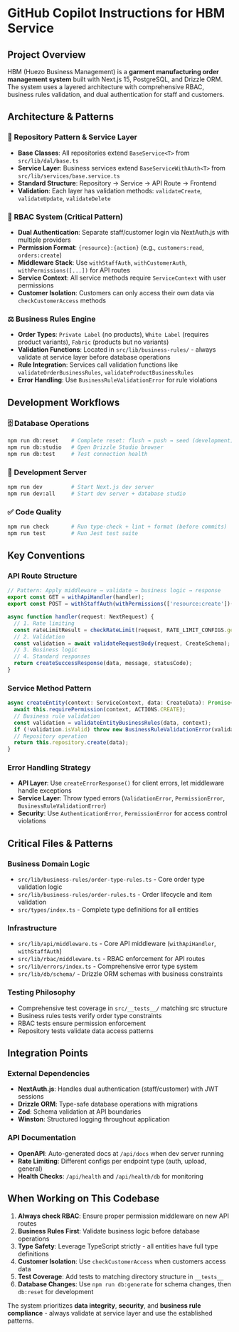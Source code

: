 # GitHub Copilot Instructions for HBM Service

## Project Overview

HBM (Huezo Business Management) is a **garment manufacturing order management system** built with Next.js 15, PostgreSQL, and Drizzle ORM. The system uses a layered architecture with comprehensive RBAC, business rules validation, and dual authentication for staff and customers.

## Architecture & Patterns

### 📁 Repository Pattern & Service Layer

- **Base Classes**: All repositories extend `BaseService<T>` from `src/lib/dal/base.ts`
- **Service Layer**: Business services extend `BaseServiceWithAuth<T>` from `src/lib/services/base.service.ts`
- **Standard Structure**: Repository → Service → API Route → Frontend
- **Validation**: Each layer has validation methods: `validateCreate`, `validateUpdate`, `validateDelete`

### 🔐 RBAC System (Critical Pattern)

- **Dual Authentication**: Separate staff/customer login via NextAuth.js with multiple providers
- **Permission Format**: `{resource}:{action}` (e.g., `customers:read`, `orders:create`)
- **Middleware Stack**: Use `withStaffAuth`, `withCustomerAuth`, `withPermissions([...])` for API routes
- **Service Context**: All service methods require `ServiceContext` with user permissions
- **Customer Isolation**: Customers can only access their own data via `checkCustomerAccess` methods

### ⚖️ Business Rules Engine

- **Order Types**: `Private Label` (no products), `White Label` (requires product variants), `Fabric` (products but no variants)
- **Validation Functions**: Located in `src/lib/business-rules/` - always validate at service layer before database operations
- **Rule Integration**: Services call validation functions like `validateOrderBusinessRules`, `validateProductBusinessRules`
- **Error Handling**: Use `BusinessRuleValidationError` for rule violations

## Development Workflows

### 🗄️ Database Operations

```bash
npm run db:reset    # Complete reset: flush → push → seed (development)
npm run db:studio   # Open Drizzle Studio browser
npm run db:test     # Test connection health
```

### 🚀 Development Server

```bash
npm run dev         # Start Next.js dev server
npm run dev:all     # Start dev server + database studio
```

### ✅ Code Quality

```bash
npm run check       # Run type-check + lint + format (before commits)
npm run test        # Run Jest test suite
```

## Key Conventions

### API Route Structure

```typescript
// Pattern: Apply middleware → validate → business logic → response
export const GET = withApiHandler(handler);
export const POST = withStaffAuth(withPermissions(['resource:create'])(handler));

async function handler(request: NextRequest) {
  // 1. Rate limiting
  const rateLimitResult = checkRateLimit(request, RATE_LIMIT_CONFIGS.general);
  // 2. Validation
  const validation = await validateRequestBody(request, CreateSchema);
  // 3. Business logic
  // 4. Standard responses
  return createSuccessResponse(data, message, statusCode);
}
```

### Service Method Pattern

```typescript
async createEntity(context: ServiceContext, data: CreateData): Promise<Entity> {
  await this.requirePermission(context, ACTIONS.CREATE);
  // Business rule validation
  const validation = validateEntityBusinessRules(data, context);
  if (!validation.isValid) throw new BusinessRuleValidationError(validation.errors);
  // Repository operation
  return this.repository.create(data);
}
```

### Error Handling Strategy

- **API Layer**: Use `createErrorResponse()` for client errors, let middleware handle exceptions
- **Service Layer**: Throw typed errors (`ValidationError`, `PermissionError`, `BusinessRuleValidationError`)
- **Security**: Use `AuthenticationError`, `PermissionError` for access control violations

## Critical Files & Patterns

### Business Domain Logic

- `src/lib/business-rules/order-type-rules.ts` - Core order type validation logic
- `src/lib/business-rules/order-rules.ts` - Order lifecycle and item validation
- `src/types/index.ts` - Complete type definitions for all entities

### Infrastructure

- `src/lib/api/middleware.ts` - Core API middleware (`withApiHandler`, `withStaffAuth`)
- `src/lib/rbac/middleware.ts` - RBAC enforcement for API routes
- `src/lib/errors/index.ts` - Comprehensive error type system
- `src/lib/db/schema/` - Drizzle ORM schemas with business constraints

### Testing Philosophy

- Comprehensive test coverage in `src/__tests__/` matching src structure
- Business rules tests verify order type constraints
- RBAC tests ensure permission enforcement
- Repository tests validate data access patterns

## Integration Points

### External Dependencies

- **NextAuth.js**: Handles dual authentication (staff/customer) with JWT sessions
- **Drizzle ORM**: Type-safe database operations with migrations
- **Zod**: Schema validation at API boundaries
- **Winston**: Structured logging throughout application

### API Documentation

- **OpenAPI**: Auto-generated docs at `/api/docs` when dev server running
- **Rate Limiting**: Different configs per endpoint type (auth, upload, general)
- **Health Checks**: `/api/health` and `/api/health/db` for monitoring

## When Working on This Codebase

1. **Always check RBAC**: Ensure proper permission middleware on new API routes
2. **Business Rules First**: Validate business logic before database operations
3. **Type Safety**: Leverage TypeScript strictly - all entities have full type definitions
4. **Customer Isolation**: Use `checkCustomerAccess` when customers access data
5. **Test Coverage**: Add tests to matching directory structure in `__tests__`
6. **Database Changes**: Use `npm run db:generate` for schema changes, then `db:reset` for development

The system prioritizes **data integrity**, **security**, and **business rule compliance** - always validate at service layer and use the established patterns.
